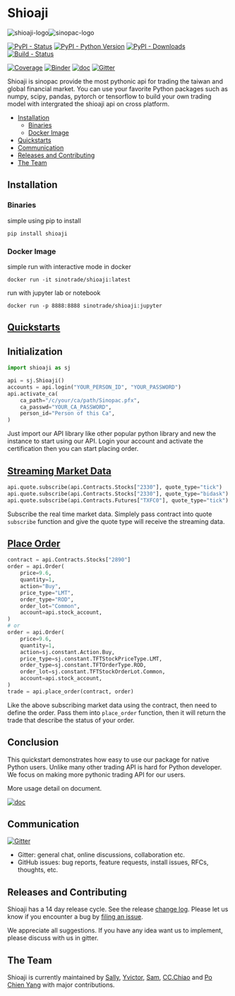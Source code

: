 # Shioaji
![shioaji-logo](https://sinotrade.github.io/images/shioaji-logo-01.png)![sinopac-logo](https://www.sinotrade.com.tw/Images/logo.png)


[![PyPI - Status](https://img.shields.io/pypi/v/shioaji.svg?style=for-the-badge)](https://pypi.org/project/shioaji)
[![PyPI - Python Version](https://img.shields.io/pypi/pyversions/shioaji.svg?style=for-the-badge)]()
[![PyPI - Downloads](https://img.shields.io/pypi/dm/shioaji.svg?style=for-the-badge)](https://pypi.org/project/shioaji)
[![Build - Status](https://img.shields.io/docker/cloud/build/sinotrade/shioaji?style=for-the-badge)](https://hub.docker.com/r/sinotrade/shioaji/builds)

[![Coverage](https://img.shields.io/badge/coverage%20-99%25-yellowgreen.svg?style=for-the-badge)]()
[![Binder](https://img.shields.io/badge/launch-Tutorial-ff69b4.svg?style=for-the-badge)](https://mybinder.org/v2/gh/Sinotrade/Sinotrade.github.io/master?filepath=tutorial%2Fshioaji_tutorial.ipynb)
[![doc](https://img.shields.io/badge/docs%20-passing-orange.svg?style=for-the-badge)](https://sinotrade.github.io/)
[![Gitter](https://img.shields.io/badge/chat-%20on%20gitter-46bc99.svg?style=for-the-badge)](https://gitter.im/Sinotrade/Shioaji?utm_source=badge&utm_medium=badge&utm_campaign=pr-badge)


Shioaji is sinopac provide the most pythonic api for trading the taiwan and global financial market.
You can use your favorite Python packages such as numpy, scipy, pandas, pytorch or tensorflow to build your own trading model with intergrated the shioaji api on cross platform.

- [Installation](#installation)
    - [Binaries](#binaries)
    - [Docker Image](#docker-image)
- [Quickstarts](#quickstarts)
- [Communication](#communication)
- [Releases and Contributing](#releases-and-contributing)
- [The Team](#the-team)


## Installation
### Binaries
simple using pip to install
```
pip install shioaji
```
### Docker Image
simple run with interactive mode in docker 
```
docker run -it sinotrade/shioaji:latest
```
run with jupyter lab or notebook
```
docker run -p 8888:8888 sinotrade/shioaji:jupyter
```

## [Quickstarts](https://sinotrade.github.io/quickstart/)
## Initialization

```python
import shioaji as sj

api = sj.Shioaji()
accounts = api.login("YOUR_PERSON_ID", "YOUR_PASSWORD")
api.activate_ca(
    ca_path="/c/your/ca/path/Sinopac.pfx",
    ca_passwd="YOUR_CA_PASSWORD",
    person_id="Person of this Ca",
)
```
Just import our API library like other popular python library and new the instance to start using our API. Login your account and activate the certification then you can start placing order.


## [Streaming Market Data](https://sinotrade.github.io/tutor/market_data/streaming/)
```python
api.quote.subscribe(api.Contracts.Stocks["2330"], quote_type="tick")
api.quote.subscribe(api.Contracts.Stocks["2330"], quote_type="bidask")
api.quote.subscribe(api.Contracts.Futures["TXFC0"], quote_type="tick")
```

Subscribe the real time market data. Simplely pass contract into quote `subscribe` function and give the quote type will receive the streaming data.


## [Place Order](https://sinotrade.github.io/tutor/order/Stock/)

```python
contract = api.Contracts.Stocks["2890"]
order = api.Order(
    price=9.6,
    quantity=1,
    action="Buy",
    price_type="LMT",
    order_type="ROD",
    order_lot="Common",
    account=api.stock_account,
)
# or
order = api.Order(
    price=9.6,
    quantity=1,
    action=sj.constant.Action.Buy,
    price_type=sj.constant.TFTStockPriceType.LMT,
    order_type=sj.constant.TFTOrderType.ROD,
    order_lot=sj.constant.TFTStockOrderLot.Common,
    account=api.stock_account,
)
trade = api.place_order(contract, order)
```

Like the above subscribing market data using the contract, then need to define the order. Pass them into `place_order` function, then it will return the trade that describe the status of your order.

## Conclusion
This quickstart demonstrates how easy to use our package for native Python users. Unlike many other trading API is hard for Python developer. We focus on making more pythonic trading API for our users. 

More usage detail on document.

[![doc](https://img.shields.io/badge/docs%20-passing-orange.svg?style=for-the-badge)](https://sinotrade.github.io/)




## Communication
[![Gitter](https://badges.gitter.im/Sinotrade/Shioaji.svg)](https://gitter.im/Sinotrade/Shioaji?utm_source=badge&utm_medium=badge&utm_campaign=pr-badge)
- Gitter: general chat, online discussions, collaboration etc.
- GitHub issues: bug reports, feature requests, install issues, RFCs, thoughts, etc.

## Releases and Contributing
Shioaji has a 14 day release cycle. See the release [change log](https://sinotrade.github.io/release/). Please let us know if you encounter a bug by [filing an issue](https://github.com/Sinotrade/Shioaji/issues).

We appreciate all suggestions. If you have any idea want us to implement, please discuss with us in gitter.

## The Team
Shioaji is currently maintained by [Sally](https://github.com/SsallyLin), [Yvictor](https://github.com/Yvictor), [Sam](https://github.com/linsamtw), [CC.Chiao](https://github.com/luckchiao) and [Po Chien Yang](https://github.com/ypochien) with major contributions.